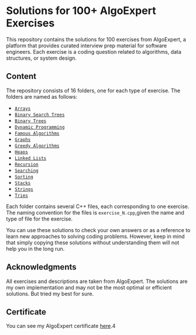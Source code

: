 # Solutions for 100+ AlgoExpert Exercises

This repository contains the solutions for 100 exercises from AlgoExpert, a platform that provides curated interview prep material for software engineers. Each exercise is a coding question related to algorithms, data structures, or system design.

## Content

The repository consists of 16 folders, one for each type of exercise. The folders are named as follows:

- [`Arrays`](https://github.com/JLopez662/Algo-Expert-Answers/tree/main/Arrays)
- [`Binary Search Trees`](https://github.com/JLopez662/Algo-Expert-Answers/tree/main/Binary%20Search%20Trees)
- [`Binary Trees`](https://github.com/JLopez662/Algo-Expert-Answers/tree/main/Binary%20Trees)
- [`Dynamic Programming`](https://github.com/JLopez662/Algo-Expert-Answers/tree/main/Dynamic%20Programming)
- [`Famous Algorithms`](https://github.com/JLopez662/Algo-Expert-Answers/tree/main/Famous%20Algorithms)
- [`Graphs`](https://github.com/JLopez662/Algo-Expert-Answers/tree/main/Graphs)
- [`Greedy Algorithms`](https://github.com/JLopez662/Algo-Expert-Answers/tree/main/Greedy%20Algorithms)
- [`Heaps`](https://github.com/JLopez662/Algo-Expert-Answers/tree/main/Heaps)
- [`Linked Lists`](https://github.com/JLopez662/Algo-Expert-Answers/tree/main/Linked%20Lists)
- [`Recursion`](https://github.com/JLopez662/Algo-Expert-Answers/tree/main/Recursion)
- [`Searching`](https://github.com/JLopez662/Algo-Expert-Answers/tree/main/Searching)
- [`Sorting`](https://github.com/JLopez662/Algo-Expert-Answers/tree/main/Sorting)
- [`Stacks`](https://github.com/JLopez662/Algo-Expert-Answers/tree/main/Stacks)
- [`Strings`](https://github.com/JLopez662/Algo-Expert-Answers/tree/main/Strings)
- [`Tries`](https://github.com/JLopez662/Algo-Expert-Answers/tree/main/Tries)

Each folder contains several C++ files, each corresponding to one exercise. The naming convention for the files is `exercise_N.cpp`,given the name and type of file for the exercise. 


You can use these solutions to check your own answers or as a reference to learn new approaches to solving coding problems. However, keep in mind that simply copying these solutions without understanding them will not help you in the long run.

## Acknowledgments

All exercises and descriptions are taken from AlgoExpert. The solutions are my own implementation and may not be the most optimal or efficient solutions.
But tried my best for sure.


## Certificate

You can see my AlgoExpert certificate [here](https://github.com/JLopez662/Algo-Expert-Answers/blob/main/AlgoExpert_Certificate.pdf).4